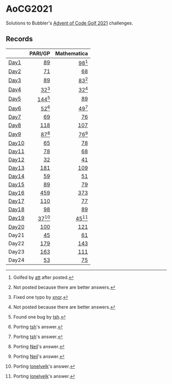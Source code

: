 # AoCG2021

Solutions to Bubbler's [Advent of Code Golf 2021] challenges.

## Records

|         |                    PARI/GP |                    Mathematica |
| :------ | -------------------------: | -----------------------------: |
| [Day1]  |      [89](Day1/pari-gp.md) |  [98](Day1/mathematica.md)[^2] |
| [Day2]  |      [71](Day2/pari-gp.md) |      [68](Day2/mathematica.md) |
| [Day3]  |      [89](Day3/pari-gp.md) |  [83](Day3/mathematica.md)[^1] |
| [Day4]  |  [32](Day4/pari-gp.md)[^3] |  [32](Day4/mathematica.md)[^1] |
| [Day5]  | [144](Day5/pari-gp.md)[^4] |      [89](Day5/mathematica.md) |
| [Day6]  |  [52](Day6/pari-gp.md)[^5] |  [49](Day6/mathematica.md)[^5] |
| [Day7]  |      [69](Day7/pari-gp.md) |      [76](Day7/mathematica.md) |
| [Day8]  |     [118](Day8/pari-gp.md) |     [107](Day8/mathematica.md) |
| [Day9]  |  [87](Day9/pari-gp.md)[^6] |  [76](Day9/mathematica.md)[^6] |
| [Day10] |     [65](Day10/pari-gp.md) |     [78](Day10/mathematica.md) |
| [Day11] |     [78](Day11/pari-gp.md) |     [68](Day11/mathematica.md) |
| [Day12] |     [32](Day12/pari-gp.md) |     [41](Day12/mathematica.md) |
| [Day13] |    [181](Day13/pari-gp.md) |    [109](Day13/mathematica.md) |
| [Day14] |     [59](Day14/pari-gp.md) |     [51](Day14/mathematica.md) |
| [Day15] |     [89](Day15/pari-gp.md) |     [79](Day15/mathematica.md) |
| [Day16] |    [459](Day16/pari-gp.md) |    [373](Day16/mathematica.md) |
| [Day17] |    [110](Day17/pari-gp.md) |     [77](Day17/mathematica.md) |
| [Day18] |     [98](Day18/pari-gp.md) |     [89](Day18/mathematica.md) |
| [Day19] | [37](Day19/pari-gp.md)[^7] | [45](Day19/mathematica.md)[^7] |
| [Day20] |    [100](Day20/pari-gp.md) |    [121](Day20/mathematica.md) |
| Day21   |     [45](Day21/pari-gp.md) |     [61](Day21/mathematica.md) |
| Day22   |    [179](Day22/pari-gp.md) |    [143](Day22/mathematica.md) |
| Day23   |    [163](Day23/pari-gp.md) |    [111](Day23/mathematica.md) |
| Day24   |     [53](Day24/pari-gp.md) |     [75](Day24/mathematica.md) |

[^1]: Not posted because there are better answers.
[^2]: Golfed by [att] after posted.
[^3]: Fixed one typo by [xnor].
[^4]: Found one bug by [tsh].
[^5]: Porting [tsh]'s answer.
[^6]: Porting [Neil]'s answer.
[^7]: Porting [lonelyelk]'s answer.

[Advent of Code Golf 2021]: https://codegolf.meta.stackexchange.com/questions/24068/announcing-advent-of-code-golf-2021-event-challenge-sandbox
[att]: https://codegolf.stackexchange.com/users/81203/att
[xnor]: https://codegolf.stackexchange.com/users/20260/xnor
[tsh]: https://codegolf.stackexchange.com/users/44718/tsh
[Neil]: https://codegolf.stackexchange.com/users/17602/neil
[lonelyelk]: https://codegolf.stackexchange.com/users/108388/lonelyelk
[Day1]: https://codegolf.stackexchange.com/q/237856/9288
[Day2]: https://codegolf.stackexchange.com/q/237920/9288
[Day3]: https://codegolf.stackexchange.com/q/237995/9288
[Day4]: https://codegolf.stackexchange.com/a/238053/9288
[Day5]: https://codegolf.stackexchange.com/q/238073/9288
[Day6]: https://codegolf.stackexchange.com/q/238111/9288
[Day7]: https://codegolf.stackexchange.com/q/238158/9288
[Day8]: https://codegolf.stackexchange.com/q/238209/9288
[Day9]: https://codegolf.stackexchange.com/q/238258/9288
[Day10]: https://codegolf.stackexchange.com/q/238301/9288
[Day11]: https://codegolf.stackexchange.com/q/238353/9288
[Day12]: https://codegolf.stackexchange.com/q/238400/9288
[Day13]: https://codegolf.stackexchange.com/q/238448/9288
[Day14]: https://codegolf.stackexchange.com/q/238492/9288
[Day15]: https://codegolf.stackexchange.com/q/238522/9288
[Day16]: https://codegolf.stackexchange.com/q/238616/9288
[Day17]: https://codegolf.stackexchange.com/q/239657/9288
[Day18]: https://codegolf.stackexchange.com/q/239721/9288
[Day19]: https://codegolf.stackexchange.com/a/239791/9288
[Day20]: https://codegolf.stackexchange.com/q/239852/9288
